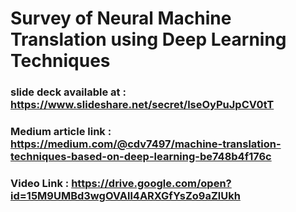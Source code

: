 # Survey of Neural Machine Translation using Deep Learning Techniques 

### slide deck available at : https://www.slideshare.net/secret/lseOyPuJpCV0tT

### Medium article link : https://medium.com/@cdv7497/machine-translation-techniques-based-on-deep-learning-be748b4f176c

### Video Link : https://drive.google.com/open?id=15M9UMBd3wgOVAll4ARXGfYsZo9aZlUkh
